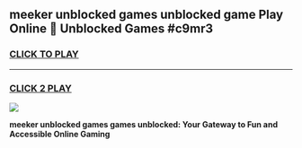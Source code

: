 
## meeker unblocked games unblocked game Play Online 👋 Unblocked Games #c9mr3
<h3>
<a href="https://premium.freeplayer.one?title=meeker_unblocked_games&ref=21F">CLICK TO PLAY</a></h3>
<hr>

<h3>
<a href="https://premium.freeplayer.one?title=meeker_unblocked_games&ref=21F">CLICK 2 PLAY</a>
  
</h3>

<a href="https://premium.freeplayer.one?title=meeker_unblocked_games&ref=21F/"><img src="https://clearcache.store/games.png"></a>


**meeker unblocked games games unblocked: Your Gateway to Fun and Accessible Online Gaming**
